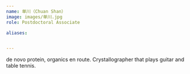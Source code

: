 ```yaml
---
name: 单川（Chuan Shan）
image: images/单川.jpg
role: Postdoctoral Associate

aliases:


---
```


de novo protein, organics en route. 
Crystallographer that plays guitar and table tennis. 

